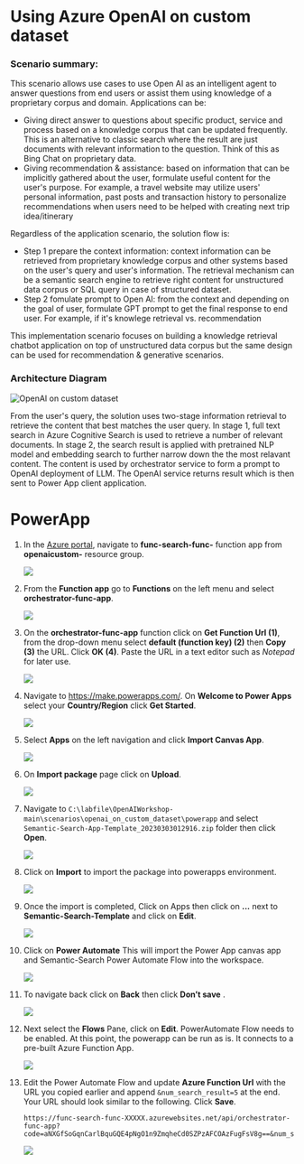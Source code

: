 # Using Azure OpenAI on custom dataset
### Scenario summary:
This scenario allows use cases to use Open AI as an intelligent agent to answer questions from end users or assist them using knowledge of a proprietary corpus and domain.
Applications can be: 
- Giving direct answer to questions about specific product, service and process based on a knowledge corpus that can be updated frequently. This is an alternative to classic search where the result are just documents with relevant information to the question. Think of this as Bing Chat on proprietary data.
- Giving recommendation & assistance: based on information that can be implicitly gathered about the user, formulate useful content for the user's purpose. For example, a travel website may utilize users' personal information, past posts and transaction history to personalize recommendations when users need to be helped with creating next trip idea/itinerary

Regardless of the application scenario, the solution flow is:
- Step 1 prepare the context information: context information can be retrieved from proprietary knowledge corpus and other systems based on the user's query and user's information. The retrieval mechanism can be a semantic search engine to retrieve right content for unstructured data corpus or SQL query in case of structured dataset.
- Step 2 fomulate prompt to Open AI: from the context and depending on the goal of user, formulate GPT prompt to get the final response to end user. For example, if it's knowlege retrieval vs. recommendation

This implementation scenario focuses on building a knowledge retrieval chatbot application on top of unstructured data corpus but the same design can be used for recommendation & generative scenarios.

### Architecture Diagram

![OpenAI on custom dataset](./images/AzureCognitiveSearchOpenAIArchitecture-1.png)

From the user's query, the solution uses two-stage information retrieval to retrieve the content that best matches the user query. 
In stage 1, full text search in Azure Cognitive Search is used to retrieve a number of relevant documents. In stage 2, the search result is applied with pretrained NLP model and embedding search to further narrow down the the most relavant content. The content is used by orchestrator service to form a prompt to OpenAI deployment of LLM. The OpenAI service returns result which is then sent to Power App client application.

# PowerApp


1. In the [Azure portal](https://portal.azure.com), navigate to **func-search-func-<inject key="Deployment ID"></inject>** function app from **openaicustom-<inject key="Deployment ID"></inject>** resource group.

   ![](./images/azure-func-app.png)

2. From the **Function app** go to **Functions** on the left menu and select **orchestrator-func-app**.

   ![](./images/function-orchestrator.png)
   
3. On the **orchestrator-func-app** function click on **Get Function Url (1)**, from the drop-down menu select **default (function key) (2)** then **Copy (3)** the URL. Click **OK (4)**. Paste the URL in a text editor such as _Notepad_ for later use.

    ![](./images/get-func-url.png)

4. Navigate to https://make.powerapps.com/. On **Welcome to Power Apps** select your **Country/Region** click **Get Started**. 

   ![](./images/welcome.png)
    
5. Select **Apps** on the left navigation and click **Import Canvas App**. 

    ![](./images/import-canvas.png)

6. On **Import package** page click on **Upload**.

    ![](./images/upload-importpackage.png)
    
7. Navigate to `C:\labfile\OpenAIWorkshop-main\scenarios\openai_on_custom_dataset\powerapp` and select `Semantic-Search-App-Template_20230303012916.zip` folder then click **Open**.

   ![](./images/upload-semantic-search.png)
   
8. Click on **Import** to import the package into powerapps environment.

    ![](./images/package-import.png)

9. Once the import is completed, Click on Apps then click on **...** next to **Semantic-Search-Template** and click on **Edit**.

    ![](./images/semantic-search-temp-edit-1.png)
     

10. Click on **Power Automate** This will import the Power App canvas app and Semantic-Search Power Automate Flow into the workspace. 

    ![](./images/semanti-search-flow.png)

11. To navigate back click on **Back** then click **Don’t save** .

    ![](./images/back.png)

12. Next select the **Flows** Pane, click on **Edit**. PowerAutomate Flow needs to be enabled. At this point, the powerapp can be run as is. It connects to a pre-built Azure Function App. 

    ![](./images/flows-1.png)

13. Edit the Power Automate Flow and update **Azure Function Url** with the URL you copied earlier and append `&num_search_result=5` at the end. Your URL should look similar to the following. Click **Save**.

    ```
    https://func-search-func-XXXXX.azurewebsites.net/api/orchestrator-func-app?code=aNXGfSoGqnCarlBquGQE4pNgO1n9ZmqheCd0SZPzAFCOAzFugFsV8g==&num_search_result=5
    ```
    
    ![](./images/flow-img-1.png)
